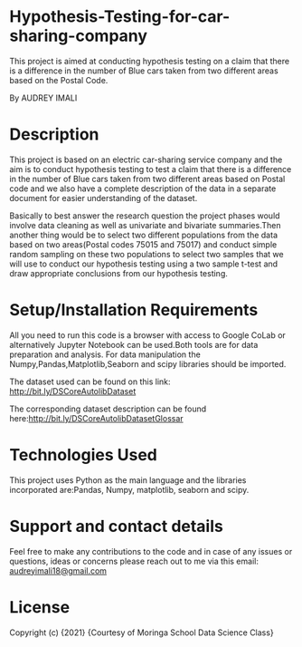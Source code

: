 # Hypothesis-Testing-for-car-sharing-company

This project is aimed at conducting hypothesis testing on a claim that there is a difference in the number of Blue cars taken from two different areas based on the Postal Code. 

By AUDREY IMALI
# Description
This project is based on an electric car-sharing service company and the aim is to conduct hypothesis testing to test a claim that there is a difference in the number of Blue cars taken from two different areas based on Postal code and we also have a complete description of the data in a separate document for easier understanding of the dataset.

Basically to best answer the research question the project phases would involve data cleaning as well as univariate and bivariate summaries.Then another thing would be to select two different populations from the data based on two areas(Postal codes 75015 and 75017) and conduct simple random sampling on these two populations to select two samples that we will use to conduct our hypothesis testing using a two sample t-test and draw appropriate conclusions from our hypothesis testing.

# Setup/Installation Requirements
All you need to run this code is a browser with access to Google CoLab or alternatively Jupyter Notebook can be used.Both tools are for data preparation and analysis. For data manipulation the Numpy,Pandas,Matplotlib,Seaborn and scipy libraries should be imported.

The dataset used can be found on this link: http://bit.ly/DSCoreAutolibDataset

The corresponding dataset description can be found here:http://bit.ly/DSCoreAutolibDatasetGlossar

# Technologies Used
This project uses Python as the main language and the libraries incorporated are:Pandas, Numpy, matplotlib, seaborn and scipy.

# Support and contact details
Feel free to make any contributions to the code and in case of any issues or questions, ideas or concerns please reach out to me via this email: audreyimali18@gmail.com

# License
Copyright (c) {2021} {Courtesy of Moringa School Data Science Class}
